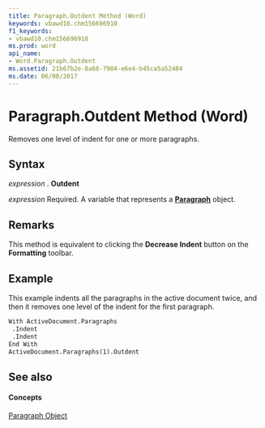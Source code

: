 ```yaml
---
title: Paragraph.Outdent Method (Word)
keywords: vbawd10.chm156696910
f1_keywords:
- vbawd10.chm156696910
ms.prod: word
api_name:
- Word.Paragraph.Outdent
ms.assetid: 21b67b2e-8a68-7984-e6e4-b45ca5a52404
ms.date: 06/08/2017
---
```



# Paragraph.Outdent Method (Word)

Removes one level of indent for one or more paragraphs.


## Syntax

 _expression_ . **Outdent**

 _expression_ Required. A variable that represents a **[Paragraph](paragraph-object-word.md)** object.


## Remarks

This method is equivalent to clicking the **Decrease Indent** button on the **Formatting** toolbar.


## Example

This example indents all the paragraphs in the active document twice, and then it removes one level of the indent for the first paragraph.


```vb
With ActiveDocument.Paragraphs 
 .Indent 
 .Indent 
End With 
ActiveDocument.Paragraphs(1).Outdent
```


## See also


#### Concepts


[Paragraph Object](paragraph-object-word.md)

